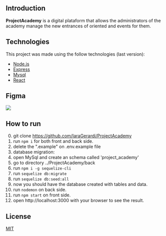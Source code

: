 ## Introduction

**ProjectAcademy** is a digital plataform that allows the administrators of the academy manage the new entrances of oriented and events for them.

## Technologies

This project was made using the follow technologies (last version):

<ul>
  <li><a href="https://nodejs.org/en/">Node.js</a></li>
  <li><a href="https://expressjs.com/">Express</a></li>
  <li><a href="https://github.com/mysqljs/mysql">Mysql</a></li>
  <li><a href="https://es.reactjs.org/">React</a></li>
</ul>

## Figma

<a href="https://www.figma.com/file/6E2y1DRnrVNWMBShL2r8KQ/V_camp-Proyecto?node-id=2%3A7968">
    <img src="https://img.shields.io/badge/AcessFigmaWeb-black?style=flat-square&logo=figma&logoColor=red"/>
</a>

## How to run

0. git clone https://github.com/IaraGerardi/ProjectAcademy
1. run `npm i` for both front and back side.
2. delete the ".example" on .env.example file
3. database migration: <br>
4. open MySql and create an schema called 'project_academy'<br>
5. go to directory ../ProjectAcademy/back <br>
6. run ```npm i -g sequelize-cli``` <br>
7. run ```sequelize db:migrate``` <br>
8. run ```sequelize db:seed:all``` <br>
9. now you should have the database created with tables and data.<br>
10. run ```nodemon``` on back side.
11. run ```npm start``` on front side.
12. open http://localhost:3000 with your browser to see the result.

## License

[MIT](https://choosealicense.com/licenses/mit/)
